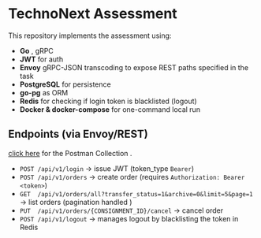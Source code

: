 # TechnoNext Assessment

This repository implements the assessment using:
- **Go** , gRPC
- **JWT** for auth 
- **Envoy** gRPC-JSON transcoding to expose REST paths specified in the task
- **PostgreSQL** for persistence
- **go-pg** as ORM
- **Redis** for checking if login token is blacklisted (logout)
- **Docker & docker-compose** for one-command local run

## Endpoints (via Envoy/REST)
[click here](https://documenter.getpostman.com/view/13327243/2sB3HqKJsj#9a2d02a5-d248-4310-9f01-50205a35d6c3) for the Postman Collection .

- `POST /api/v1/login` → issue JWT (token_type `Bearer`)
- `POST /api/v1/orders` → create order (requires `Authorization: Bearer <token>`)
- `GET  /api/v1/orders/all?transfer_status=1&archive=0&limit=5&page=1` → list orders (pagination handled )
- `PUT  /api/v1/orders/{CONSIGNMENT_ID}/cancel` → cancel order 
- `POST /api/v1/logout` → manages logout by blacklisting the token in Redis 
 
